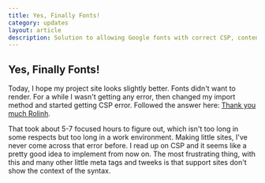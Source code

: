 ```yaml
---
title: Yes, Finally Fonts!
category: updates
layout: article
description: Solution to allowing Google fonts with correct CSP, content security policy.
---
```

<h2> Yes, Finally Fonts!</h2>

Today, I hope my project site looks slightly better. Fonts didn't want to render. For a while I wasn't getting any error, then changed my import method and started getting CSP error. Followed the answer here: <a href="http://stackoverflow.com/questions/33984908/google-fonts-violates-content-security-policy"> Thank you much Rolinh</a>.


That took about 5-7 focused hours to figure out, which isn't too long in some respects but too long in a work environment. Making little sites, I've never come across that error before. I read up on CSP and it seems like a pretty good idea to implement from now on. The most frustrating thing, with this and many other little meta tags and tweeks is that support sites don't show the context of the syntax.
